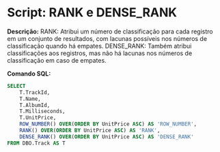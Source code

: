 # Script: RANK e DENSE_RANK

**Descrição:** RANK: Atribui um número de classificação para cada registro em um conjunto de resultados, com lacunas possíveis nos números de classificação quando há empates. DENSE_RANK: Também atribui classificações aos registros, mas não há lacunas nos números de classificação em caso de empates.

**Comando SQL:**
```SQL
SELECT 
	T.TrackId,
	T.Name,
	T.AlbumId,
	T.Milliseconds,
	T.UnitPrice,
	ROW_NUMBER() OVER(ORDER BY UnitPrice ASC) AS 'ROW_NUMBER',
	RANK() OVER(ORDER BY UnitPrice ASC) AS 'RANK',
	DENSE_RANK() OVER(ORDER BY UnitPrice ASC) AS 'DENSE_RANK'
FROM DBO.Track AS T
